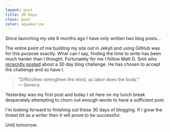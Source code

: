 ```yaml
---
layout: post
title: 30 Days
class: post
color: aquamarine
---
```


Since launching my site 6 months ago I have only written two blog posts...

The entire point of me building my site out in Jekyll and using GitHub was for this purpose exactly. What can I say, finding the time to write has been much harder than I thought. Fortunately for me I follow Matt D. Smit who <a href="http://mattdsmith.com/30-day-blog-challenge">rececntly posted</a> about a 30 day blog challenge. He has chosen to accept the challenge and so have I.

<blockquote>“Difficulties strengthen the mind, as labor does the body.” <br>― Seneca</blockquote>

Yesterday was my first post and today I sit here on my lunch break desperately attempting to churn out enough words to have a sufficient post.

I'm looking forward to finishing out these 30 days of blogging. If I grow the tiniest bit as a writer then it will prove to be successful.

Until tomorrow.
